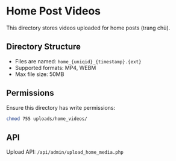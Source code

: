 # Home Post Videos

This directory stores videos uploaded for home posts (trang chủ).

## Directory Structure
- Files are named: `home_{uniqid}_{timestamp}.{ext}`
- Supported formats: MP4, WEBM
- Max file size: 50MB

## Permissions
Ensure this directory has write permissions:
```bash
chmod 755 uploads/home_videos/
```

## API
Upload API: `/api/admin/upload_home_media.php`

